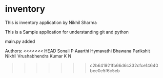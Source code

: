 # inventory
This is inventory application by Nikhil Sharma

This is a Sample application for understanding git and python

main.py added


Authors:
<<<<<<< HEAD
Sonali P
Aaarthi
Hymavathi
Bhawana
Parikshit
Nikhil
Vrushabhendra Kumar K N 

>>>>>>> c2b641921fb66d6c332cfce14640bee0e5f6c5eb
